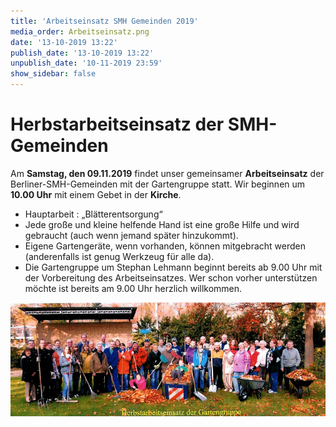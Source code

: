 ```yaml
---
title: 'Arbeitseinsatz SMH Gemeinden 2019'
media_order: Arbeitseinsatz.png
date: '13-10-2019 13:22'
publish_date: '13-10-2019 13:22'
unpublish_date: '10-11-2019 23:59'
show_sidebar: false
---
```


# Herbstarbeitseinsatz der SMH-Gemeinden

Am **Samstag, den 09.11.2019** findet unser gemeinsamer **Arbeitseinsatz** der Berliner-SMH-Gemeinden mit der Gartengruppe statt. Wir beginnen um **10.00 Uhr** mit einem Gebet in der **Kirche**.

* Hauptarbeit : „Blätterentsorgung“
* Jede große und kleine helfende Hand ist eine große Hilfe und wird gebraucht (auch wenn jemand später hinzukommt).
* Eigene Gartengeräte, wenn vorhanden, können  mitgebracht werden (anderenfalls ist genug Werkzeug für alle da).
* Die Gartengruppe um Stephan Lehmann beginnt bereits ab 9.00 Uhr mit der Vorbereitung des Arbeitseinsatzes. Wer schon vorher unterstützen möchte ist bereits am 9.00 Uhr herzlich willkommen.

![](Arbeitseinsatz.png)